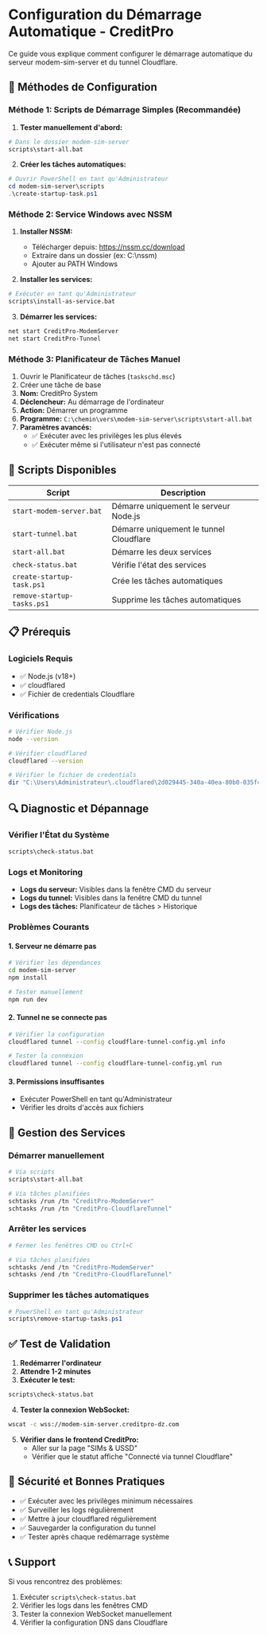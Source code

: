 # Configuration du Démarrage Automatique - CreditPro

Ce guide vous explique comment configurer le démarrage automatique du serveur modem-sim-server et du tunnel Cloudflare.

## 🚀 Méthodes de Configuration

### Méthode 1: Scripts de Démarrage Simples (Recommandée)

1. **Tester manuellement d'abord:**
```bash
# Dans le dossier modem-sim-server
scripts\start-all.bat
```

2. **Créer les tâches automatiques:**
```powershell
# Ouvrir PowerShell en tant qu'Administrateur
cd modem-sim-server\scripts
.\create-startup-task.ps1
```

### Méthode 2: Service Windows avec NSSM

1. **Installer NSSM:**
   - Télécharger depuis: https://nssm.cc/download
   - Extraire dans un dossier (ex: C:\nssm)
   - Ajouter au PATH Windows

2. **Installer les services:**
```bash
# Exécuter en tant qu'Administrateur
scripts\install-as-service.bat
```

3. **Démarrer les services:**
```bash
net start CreditPro-ModemServer
net start CreditPro-Tunnel
```

### Méthode 3: Planificateur de Tâches Manuel

1. Ouvrir le Planificateur de tâches (`taskschd.msc`)
2. Créer une tâche de base
3. **Nom:** CreditPro System
4. **Déclencheur:** Au démarrage de l'ordinateur
5. **Action:** Démarrer un programme
6. **Programme:** `C:\chemin\vers\modem-sim-server\scripts\start-all.bat`
7. **Paramètres avancés:**
   - ✅ Exécuter avec les privilèges les plus élevés
   - ✅ Exécuter même si l'utilisateur n'est pas connecté

## 🔧 Scripts Disponibles

| Script | Description |
|--------|-------------|
| `start-modem-server.bat` | Démarre uniquement le serveur Node.js |
| `start-tunnel.bat` | Démarre uniquement le tunnel Cloudflare |
| `start-all.bat` | Démarre les deux services |
| `check-status.bat` | Vérifie l'état des services |
| `create-startup-task.ps1` | Crée les tâches automatiques |
| `remove-startup-tasks.ps1` | Supprime les tâches automatiques |

## 📋 Prérequis

### Logiciels Requis
- ✅ Node.js (v18+)
- ✅ cloudflared
- ✅ Fichier de credentials Cloudflare

### Vérifications
```bash
# Vérifier Node.js
node --version

# Vérifier cloudflared
cloudflared --version

# Vérifier le fichier de credentials
dir "C:\Users\Administrateur\.cloudflared\2d029445-340a-40ea-80b0-035f4f8b2e2f.json"
```

## 🔍 Diagnostic et Dépannage

### Vérifier l'État du Système
```bash
scripts\check-status.bat
```

### Logs et Monitoring
- **Logs du serveur:** Visibles dans la fenêtre CMD du serveur
- **Logs du tunnel:** Visibles dans la fenêtre CMD du tunnel
- **Logs des tâches:** Planificateur de tâches > Historique

### Problèmes Courants

#### 1. Serveur ne démarre pas
```bash
# Vérifier les dépendances
cd modem-sim-server
npm install

# Tester manuellement
npm run dev
```

#### 2. Tunnel ne se connecte pas
```bash
# Vérifier la configuration
cloudflared tunnel --config cloudflare-tunnel-config.yml info

# Tester la connexion
cloudflared tunnel --config cloudflare-tunnel-config.yml run
```

#### 3. Permissions insuffisantes
- Exécuter PowerShell en tant qu'Administrateur
- Vérifier les droits d'accès aux fichiers

## 🔄 Gestion des Services

### Démarrer manuellement
```bash
# Via scripts
scripts\start-all.bat

# Via tâches planifiées
schtasks /run /tn "CreditPro-ModemServer"
schtasks /run /tn "CreditPro-CloudflareTunnel"
```

### Arrêter les services
```bash
# Fermer les fenêtres CMD ou Ctrl+C

# Via tâches planifiées
schtasks /end /tn "CreditPro-ModemServer"
schtasks /end /tn "CreditPro-CloudflareTunnel"
```

### Supprimer les tâches automatiques
```powershell
# PowerShell en tant qu'Administrateur
scripts\remove-startup-tasks.ps1
```

## ✅ Test de Validation

1. **Redémarrer l'ordinateur**
2. **Attendre 1-2 minutes**
3. **Exécuter le test:**
```bash
scripts\check-status.bat
```

4. **Tester la connexion WebSocket:**
```bash
wscat -c wss://modem-sim-server.creditpro-dz.com
```

5. **Vérifier dans le frontend CreditPro:**
   - Aller sur la page "SIMs & USSD"
   - Vérifier que le statut affiche "Connecté via tunnel Cloudflare"

## 🚨 Sécurité et Bonnes Pratiques

- ✅ Exécuter avec les privilèges minimum nécessaires
- ✅ Surveiller les logs régulièrement
- ✅ Mettre à jour cloudflared régulièrement
- ✅ Sauvegarder la configuration du tunnel
- ✅ Tester après chaque redémarrage système

## 📞 Support

Si vous rencontrez des problèmes:
1. Exécuter `scripts\check-status.bat`
2. Vérifier les logs dans les fenêtres CMD
3. Tester la connexion WebSocket manuellement
4. Vérifier la configuration DNS dans Cloudflare